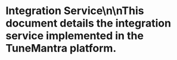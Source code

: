 # Integration Service\n\nThis document details the integration service implemented in the TuneMantra platform.
